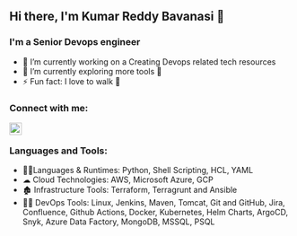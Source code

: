 ## Hi there, I'm Kumar Reddy Bavanasi 👋

### I'm a Senior Devops engineer
- 🔭 I’m currently working on a Creating Devops related tech resources 
- 🌱 I’m currently exploring more tools 🤣
- ⚡ Fun fact: I love to walk 🏃


### Connect with me:

  [<img align="left" alt="LinkedIn" width="22px" src="https://cdn.jsdelivr.net/npm/simple-icons@v3/icons/linkedin.svg" />][linkedin]

<br>

### Languages and Tools:

- 👩‍💻Languages & Runtimes: Python, Shell Scripting, HCL, YAML 
- ☁ Cloud Technologies: AWS, Microsoft Azure, GCP
- 🏚 Infrastructure Tools: Terraform, Terragrunt and Ansible
- 🕵️‍♀️ DevOps Tools: Linux, Jenkins, Maven, Tomcat, Git and GitHub, Jira, Confluence, Github Actions, Docker, Kubernetes, Helm Charts, ArgoCD, Snyk, Azure Data Factory, MongoDB, MSSQL, PSQL



[linkedin]: https://www.linkedin.com/in/kumar-reddy-bavanasi-272958226/
